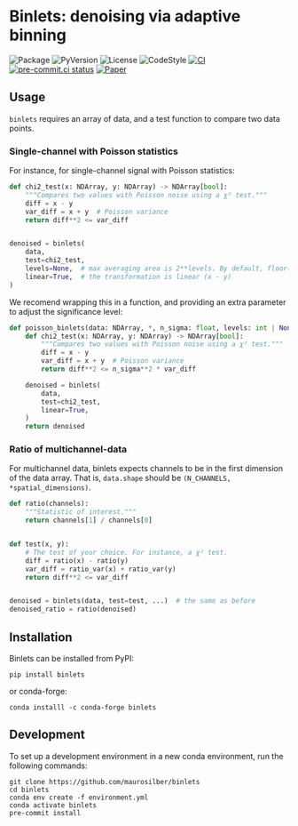 # Binlets: denoising via adaptive binning

![Package](https://img.shields.io/pypi/v/binlets?label=binlets)
![PyVersion](https://img.shields.io/pypi/pyversions/binlets?label=python)
![License](https://img.shields.io/pypi/l/binlets?label=license)
![CodeStyle](https://img.shields.io/badge/code%20style-black-000000.svg)
[![CI](https://github.com/maurosilber/binlets/actions/workflows/test.yml/badge.svg)](https://github.com/maurosilber/binlets/actions/workflows/ci.yml)
[![pre-commit.ci status](https://results.pre-commit.ci/badge/github/maurosilber/binlets/master.svg)](https://results.pre-commit.ci/latest/github/maurosilber/binlets/master)
[![Paper](https://img.shields.io/badge/DOI-10.1016/j.inffus.2023.101999-darkgreen)](https://doi.org/10.1016/j.inffus.2023.101999)

## Usage

`binlets` requires an array of data,
and a test function to compare two data points.

### Single-channel with Poisson statistics

For instance,
for single-channel signal with Poisson statistics:

```python
def chi2_test(x: NDArray, y: NDArray) -> NDArray[bool]:
    """Compares two values with Poisson noise using a χ² test."""
    diff = x - y
    var_diff = x + y  # Poisson variance
    return diff**2 <= var_diff


denoised = binlets(
    data,
    test=chi2_test,
    levels=None,  # max averaging area is 2**levels. By default, floor(log2(min(data.shape)))
    linear=True,  # the transformation is linear (x - y)
)
```

We recomend wrapping this in a function,
and providing an extra parameter to adjust the significance level:

```python
def poisson_binlets(data: NDArray, *, n_sigma: float, levels: int | None = None):
    def chi2_test(x: NDArray, y: NDArray) -> NDArray[bool]:
        """Compares two values with Poisson noise using a χ² test."""
        diff = x - y
        var_diff = x + y  # Poisson variance
        return diff**2 <= n_sigma**2 * var_diff

    denoised = binlets(
        data,
        test=chi2_test,
        linear=True,
    )
    return denoised
```

### Ratio of multichannel-data

For multichannel data,
binlets expects channels to be in the first dimension of the data array.
That is, `data.shape` should be `(N_CHANNELS, *spatial_dimensions)`.

```python
def ratio(channels):
    """Statistic of interest."""
    return channels[1] / channels[0]


def test(x, y):
    # The test of your choice. For instance, a χ² test.
    diff = ratio(x) - ratio(y)
    var_diff = ratio_var(x) + ratio_var(y)
    return diff**2 <= var_diff


denoised = binlets(data, test=test, ...)  # the same as before
denoised_ratio = ratio(denoised)
```

## Installation

Binlets can be installed from PyPI:

```
pip install binlets
```

or conda-forge:

```
conda installl -c conda-forge binlets
```

## Development

To set up a development environment in a new conda environment, run the following commands:

```
git clone https://github.com/maurosilber/binlets
cd binlets
conda env create -f environment.yml
conda activate binlets
pre-commit install
```
